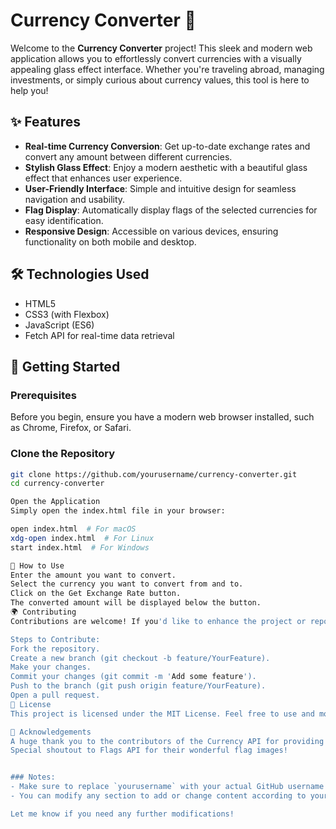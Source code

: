 # Currency Converter 💱

Welcome to the **Currency Converter** project! This sleek and modern web application allows you to effortlessly convert currencies with a visually appealing glass effect interface. Whether you're traveling abroad, managing investments, or simply curious about currency values, this tool is here to help you!

## ✨ Features
- **Real-time Currency Conversion**: Get up-to-date exchange rates and convert any amount between different currencies.
- **Stylish Glass Effect**: Enjoy a modern aesthetic with a beautiful glass effect that enhances user experience.
- **User-Friendly Interface**: Simple and intuitive design for seamless navigation and usability.
- **Flag Display**: Automatically display flags of the selected currencies for easy identification.
- **Responsive Design**: Accessible on various devices, ensuring functionality on both mobile and desktop.

## 🛠️ Technologies Used
- HTML5
- CSS3 (with Flexbox)
- JavaScript (ES6)
- Fetch API for real-time data retrieval

## 🚀 Getting Started

### Prerequisites
Before you begin, ensure you have a modern web browser installed, such as Chrome, Firefox, or Safari.

### Clone the Repository
```bash
git clone https://github.com/yourusername/currency-converter.git
cd currency-converter

Open the Application
Simply open the index.html file in your browser:

open index.html  # For macOS
xdg-open index.html  # For Linux
start index.html  # For Windows

📜 How to Use
Enter the amount you want to convert.
Select the currency you want to convert from and to.
Click on the Get Exchange Rate button.
The converted amount will be displayed below the button.
🌍 Contributing
Contributions are welcome! If you'd like to enhance the project or report issues, feel free to submit a pull request or open an issue on GitHub.

Steps to Contribute:
Fork the repository.
Create a new branch (git checkout -b feature/YourFeature).
Make your changes.
Commit your changes (git commit -m 'Add some feature').
Push to the branch (git push origin feature/YourFeature).
Open a pull request.
📄 License
This project is licensed under the MIT License. Feel free to use and modify it as you wish!

🤝 Acknowledgements
A huge thank you to the contributors of the Currency API for providing reliable exchange rate data.
Special shoutout to Flags API for their wonderful flag images!


### Notes:
- Make sure to replace `yourusername` with your actual GitHub username and include links to your GitHub and LinkedIn profiles if you have them.
- You can modify any section to add or change content according to your preferences.

Let me know if you need any further modifications!
